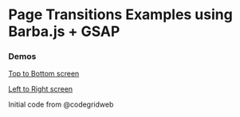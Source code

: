 # Page Transitions Examples using Barba.js + GSAP

### Demos

[Top to Bottom screen](https://isaactopo.github.io/barba-transitions/top-bottom1.html)

[Left to Right screen](https://isaactopo.github.io/barba-transitions/left-right1.html)

Initial code from @codegridweb
